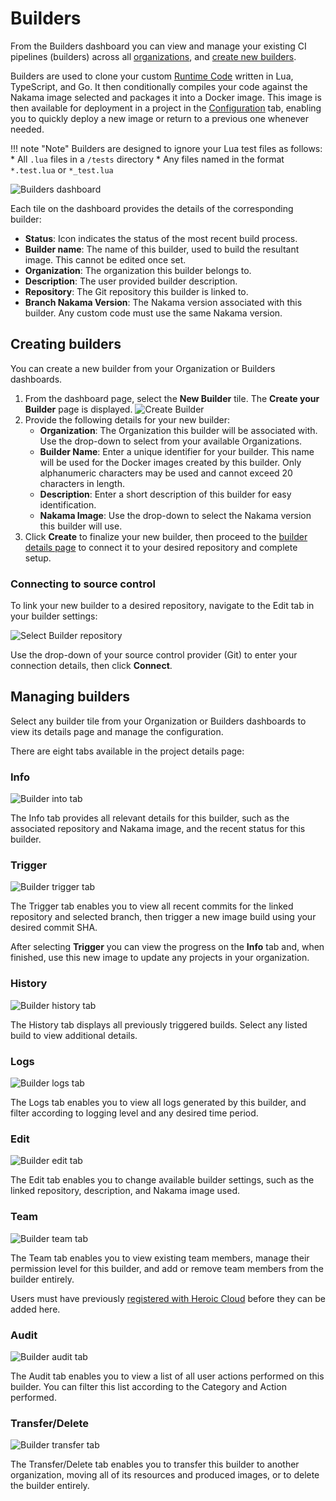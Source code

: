 # Builders

From the Builders dashboard you can view and manage your existing CI pipelines (builders) across all [organizations](organizations.md), and [create new builders](#creating-builders).

Builders are used to clone your custom [Runtime Code](runtime-code-basics.md) written in Lua, TypeScript, and Go. It then conditionally compiles your code against the Nakama image selected and packages it into a Docker image. 
This image is then available for deployment in a project in the [Configuration](projects.md#configuration) tab, enabling you to quickly deploy a new image or return to a previous one whenever needed.

!!! note "Note"
    Builders are designed to ignore your Lua test files as follows:
    * All `.lua` files in a `/tests` directory
    * Any files named in the format `*.test.lua` or `*_test.lua`  

![Builders dashboard](images/builders-dashboard.png)

Each tile on the dashboard provides the details of the corresponding builder:

* **Status**: Icon indicates the status of the most recent build process.
* **Builder name**: The name of this builder, used to build the resultant image. This cannot be edited once set.
* **Organization**: The organization this builder belongs to.
* **Description**: The user provided builder description.
* **Repository**: The Git repository this builder is linked to.
* **Branch Nakama Version**: The Nakama version associated with this builder. Any custom code must use the same Nakama version.

## Creating builders

You can create a new builder from your Organization or Builders dashboards.

1. From the dashboard page, select the **New Builder** tile. The **Create your Builder** page is displayed.
    ![Create Builder](images/create-builder.png)
2. Provide the following details for your new builder:
    * **Organization**: The Organization this builder will be associated with. Use the drop-down to select from your available Organizations.
    * **Builder Name**: Enter a unique identifier for your builder. This name will be used for the Docker images created by this builder. Only alphanumeric characters may be used and cannot exceed 20 characters in length.
    * **Description**: Enter a short description of this builder for easy identification.
    * **Nakama Image**: Use the drop-down to select the Nakama version this builder will use.
3. Click **Create** to finalize your new builder, then proceed to the [builder details page](#managing-builders) to connect it to your desired repository and complete setup.

### Connecting to source control

To link your new builder to a desired repository, navigate to the Edit tab in your builder settings:

![Select Builder repository](images/builder-repository.png)

Use the drop-down of your source control provider (Git) to enter your connection details, then click **Connect**.

## Managing builders

Select any builder tile from your Organization or Builders dashboards to view its details page and manage the configuration.

There are eight tabs available in the project details page:

### Info
![Builder into tab](images/builder-info.png)

The Info tab provides all relevant details for this builder, such as the associated repository and Nakama image, and the recent status for this builder.

### Trigger

![Builder trigger tab](images/builder-trigger.png)

The Trigger tab enables you to view all recent commits for the linked repository and selected branch, then trigger a new image build using your desired commit SHA.

After selecting **Trigger** you can view the progress on the **Info** tab and, when finished, use this new image to update any projects in your organization.

### History

![Builder history tab](images/builder-history.png)

The History tab displays all previously triggered builds. Select any listed build to view additional details.

### Logs

![Builder logs tab](images/builder-logs.png)

The Logs tab enables you to view all logs generated by this builder, and filter according to logging level and any desired time period.

### Edit

![Builder edit tab](images/builder-edit.png)

The Edit tab enables you to change available builder settings, such as the linked repository, description, and Nakama image used.

### Team

![Builder team tab](images/builder-team.png)

The Team tab enables you to view existing team members, manage their permission level for this builder, and add or remove team members from the builder entirely.

Users must have previously [registered with Heroic Cloud](https://cloud2.heroiclabs.com/register) before they can be added here.

### Audit

![Builder audit tab](images/builder-audit.png)

The Audit tab enables you to view a list of all user actions performed on this builder. You can filter this list according to the Category and Action performed.

### Transfer/Delete

![Builder transfer tab](images/builder-transfer.png)

The Transfer/Delete tab enables you to transfer this builder to another organization, moving all of its resources and produced images, or to delete the builder entirely.